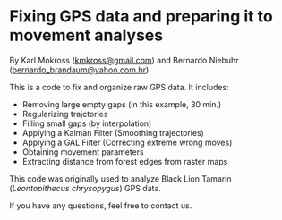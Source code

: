 # Fixing GPS data and preparing it to movement analyses

By Karl Mokross (kmkross@gmail.com) and Bernardo Niebuhr (bernardo_brandaum@yahoo.com.br)

This is a code to fix and organize raw GPS data. It includes:
- Removing large empty gaps (in this example, 30 min.)
- Regularizing trajctories
- Filling small gaps (by interpolation)
- Applying a Kalman Filter (Smoothing trajectories)
- Applying a GAL Filter (Correcting extreme wrong moves)
- Obtaining movement parameters
- Extracting distance from forest edges from raster maps

This code was originally used to analyze Black Lion Tamarin (*Leontopithecus chrysopygus*) GPS data.

If you have any questions, feel free to contact us.
